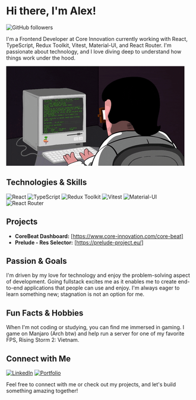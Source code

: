 

# Hi there, I'm Alex! 

![GitHub followers](https://img.shields.io/github/followers/DevAlex89?style=social)


I'm a Frontend Developer at Core Innovation currently working with React, TypeScript, Redux Toolkit, Vitest, Material-UI, and React Router. I'm passionate about technology, and I love diving deep to understand how things work under the hood.


![coding](https://raw.githubusercontent.com/DevAlex89/DevAlex89/main/giphy.gif)

## Technologies & Skills
![React](https://img.shields.io/badge/-React-61DAFB?style=flat-square&logo=react&logoColor=white)
![TypeScript](https://img.shields.io/badge/-TypeScript-3178C6?style=flat-square&logo=typescript&logoColor=white)
![Redux Toolkit](https://img.shields.io/badge/-Redux_Toolkit-764ABC?style=flat-square&logo=redux&logoColor=white)
![Vitest](https://img.shields.io/badge/-Vitest-0083C1?style=flat-square)
![Material-UI](https://img.shields.io/badge/-Material_UI-0081CB?style=flat-square&logo=material-ui&logoColor=white)
![React Router](https://img.shields.io/badge/-React_Router-CA4245?style=flat-square&logo=react-router&logoColor=white)

## Projects
- **CoreBeat Dashboard:** [https://www.core-innovation.com/core-beat]
- **Prelude - Res Selector:** [https://prelude-project.eu/]

## Passion & Goals
I'm driven by my love for technology and enjoy the problem-solving aspect of development. Going fullstack excites me as it enables me to create end-to-end applications that people can use and enjoy. I'm always eager to learn something new; stagnation is not an option for me.

## Fun Facts & Hobbies
When I'm not coding or studying, you can find me immersed in gaming. I game on Manjaro (Arch btw) and help run a server for one of my favorite FPS, Rising Storm 2: Vietnam.

## Connect with Me
[![LinkedIn](https://img.shields.io/badge/-LinkedIn-0077B5?style=flat-square&logo=linkedin&logoColor=white)](https://www.linkedin.com/in/alexrezkalla/)
[![Portfolio](https://img.shields.io/badge/-Portfolio-000000?style=flat-square&logo=vercel&logoColor=white)](https://developedbyalex-tau.vercel.app/)

Feel free to connect with me or check out my projects, and let's build something amazing together!
